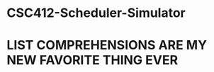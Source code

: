 CSC412-Scheduler-Simulator
==========================

# LIST COMPREHENSIONS ARE MY NEW FAVORITE THING EVER
